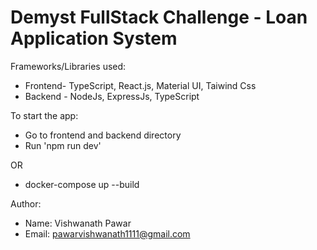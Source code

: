 # Demyst FullStack Challenge - Loan Application System

Frameworks/Libraries used:

- Frontend- TypeScript, React.js, Material UI, Taiwind Css
- Backend - NodeJs, ExpressJs, TypeScript

To start the app:

- Go to frontend and backend directory
- Run 'npm run dev'

OR

- docker-compose up --build

Author:

- Name: Vishwanath Pawar
- Email: pawarvishwanath1111@gmail.com
